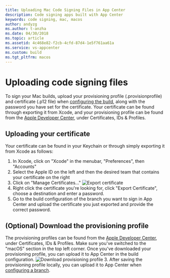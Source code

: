 ```yaml
---
title: Uploading Mac Code Signing Files in App Center
description: Code signing apps built with App Center
keywords: code signing, mac, macos
author: andyzg
ms.author: t-anzha
ms.date: 04/30/2018
ms.topic: article
ms.assetid: 4c468e82-f2cb-4cfd-87d4-1e5f761aa61a
ms.service: vs-appcenter
ms.custom: build
ms.tgt_pltfrm: macos
---
```


# Uploading code signing files

To sign your Mac builds, upload your provisioning profile (.provisionprofile) and certificate (.p12 file) when [configuring the build](~/build/macos/first-build.md), along with the password you have set for the certificate. Your certificate can be found through exporting it from Xcode, and your provisioning profile can be found from the [Apple Developer Center](https://developer.apple.com/account/), under Certificates, IDs & Profiles.

## Uploading your certificate

Your certificate can be found in your Keychain or through simply exporting it from Xcode as follows:

1. In Xcode, click on "Xcode" in the menubar, "Preferences", then "Accounts"
2. Select the Apple ID on the left and then the desired team that contains your certificate on the right
3. Click on "Manage Certificates..."
   ![Export certificate](images/xcode-certificate-export.jpg)
4. Right click the certificate you're looking for, click "Export Certificate", choose a destination and enter a password.
5. Go to the build configuration of the branch you want to sign in App Center and upload the certificate you just exported and provide the correct password.

## (Optional) Download the provisioning profile

The provisioning profiles can be found from the [Apple Developer Center](https://developer.apple.com/account/), under Certificates, IDs & Profiles. Make sure you've switched to the "macOS" section in the top left corner. Once you've downloaded your provisioning profile, you can upload it to App Center in the build configuration.
![Download provisioning profile](images/provisioning-profile-blurred.png)
3. After saving the provisioning profile locally, you can upload it to App Center when [configuring a branch](~/build/macos/first-build.md).

[xcode-certificate-export]: images/xcode-certificate-export.jpg
[download-provisioning-profile]: images/provisioning-profile-blurred.png
